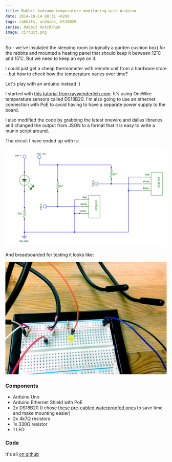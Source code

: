 ```yaml
---
title: Rabbit bedroom temperature monitoring with Arduino
date: 2014-10-14 08:31 +0200
tags: rabbits, arduino, DS18B20
series: Rabbit Hutch/Run
image: circuit.png
---
```


So - we've insulated the sleeping room (originally a garden cushion box) for the rabbits and mounted a heating panel that should keep it between 12˚C and 15˚C. But we need to keep an eye on it.

I could just get a cheap thermometer with remote unit from a hardware store - but how to check how the temperature varies over time?

Let's play with an arduino instead :)

I started with [this tutorial from raywenderlich.com](http://www.raywenderlich.com/38841/arduino-tutorial-temperature-sensor). It's using OneWire temperature sensors called DS18B20. I'm also going to use an ethernet connection with PoE to avoid having to have a separate power supply to the board.

I also modified the code by grabbing the latest onewire and dallas libraries and changed the output from JSON to a format that it is easy to write a munin script around.

The circuit I have ended up with is:

![Circuit diagram](circuit.png 'Circuit diagram')

And breadboarded for testing it looks like:

![Breadboard circuit](breadboard.jpg 'Breadboard circuit')

### Components

* Arduino Uno
* Arduino Ethernet Shield with PoE
* 2x DS18B20 (I chose [these pre-cabled waterproofed ones](http://www.youblob.com/shop/products/electronics/sensors/temperature/SEN-11050) to save time and make mounting easier)
* 2x 4k7Ω resistors
* 1x 330Ω resistor
* 1 LED

### Code

It's all [on github](https://github.com/chrissearle/rabbit-temperatures)
